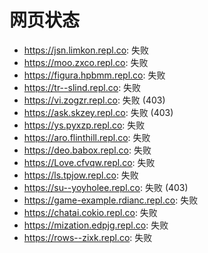 # 网页状态
- https://jsn.limkon.repl.co: 失败
- https://moo.zxco.repl.co: 失败
- https://figura.hpbmm.repl.co: 失败
- https://tr--slind.repl.co: 失败
- https://vi.zogzr.repl.co: 失败 (403)
- https://ask.skzey.repl.co: 失败 (403)
- https://ys.pyxzp.repl.co: 失败
- https://aro.flinthill.repl.co: 失败
- https://deo.babox.repl.co: 失败
- https://Love.cfvqw.repl.co: 失败
- https://ls.tpjow.repl.co: 失败
- https://su--yoyholee.repl.co: 失败 (403)
- https://game-example.rdianc.repl.co: 失败
- https://chatai.cokio.repl.co: 失败
- https://mization.edpjg.repl.co: 失败
- https://rows--zixk.repl.co: 失败
